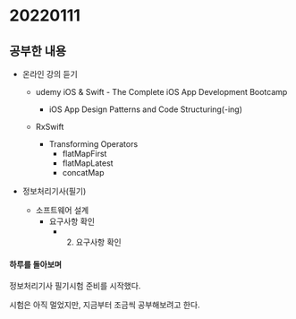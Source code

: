 # 20220111

## 공부한 내용
+ 온라인 강의 듣기
  - udemy iOS & Swift - The Complete iOS App Development Bootcamp
    * iOS App Design Patterns and Code Structuring(-ing)

  - RxSwift
    * Transforming Operators
      + flatMapFirst
      + flatMapLatest
      + concatMap
      
+ 정보처리기사(필기)
  - 소프트웨어 설계
    * 요구사항 확인
      + 2. 요구사항 확인

#### 하루를 돌아보며
정보처리기사 필기시험 준비를 시작했다.

시험은 아직 멀었지만, 지금부터 조금씩 공부해보려고 한다.
